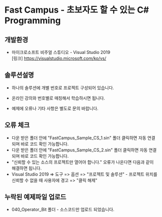 ﻿Fast Campus - 초보자도 할 수 있는 C# Programming
======================


## 개발환경
 +  마이크로소프트 비주얼 스튜디오 - Visual Studio 2019   
  [링크] <https://visualstudio.microsoft.com/ko/vs/>
  

## 솔루션설명
 + 하나의 솔루션에 개별 번호로 프로젝트 구성되어 있습니다.   
    
 + 온라인 강의와 번호별로 매칭해서 학습하시면 됩니다.   
 + 예제에 오류나 기타 사항은 별도로 문의 바랍니다.   
 
 ## 오류 체크
  + 다운 받은 폴더 안에 "FastCampus_Sample_CS_1.sin" 폴더 클릭하면 자동 연결되며 바로 코드 확인 가능합니다.
  + 다운 받은 폴더 안에 "FastCampus_Sample_CS_2.sin" 폴더 클릭하면 자동 연결되며 바로 코드 확인 가능합니다.
  + "신뢰할 수 있는 소스의 프로젝트만 열어야 합니다." 오류가 나온다면 다음과 같이 해결하면 됩니다.
  + Visual Studio 2019 => 도구 => 옵션 => "프로젝트 및 솔루션" - 프로젝트 위치를 신뢰할 수 없을 때 사용자에 경고 => "클릭 해제"

## 누락된 예제파일 업로드
 + 040_Operator_Bit 폴더 - 소스코드만 업로드 되었습니다. 
